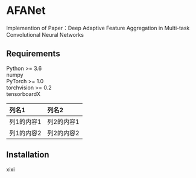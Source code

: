 # AFANet

  Implemention of Paper：Deep Adaptive Feature Aggregation in Multi-task Convolutional Neural Networks
  
## Requirements  

  Python >= 3.6  
  numpy  
  PyTorch >= 1.0  
  torchvision >= 0.2   
  tensorboardX  
  
  |列名1|列名2|
  |:---|:---|
  |列1的内容1|列2的内容1|
  |列1的内容2|列2的内容2|
  
## Installation
  xixi

